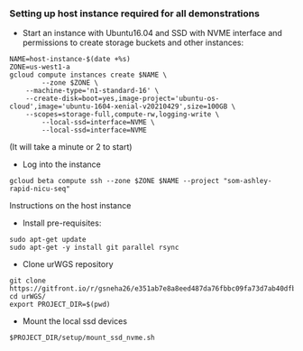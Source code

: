 ### Setting up host instance required for all demonstrations

* Start an instance with Ubuntu16.04 and SSD with NVME interface and permissions to create storage buckets and other instances:
```
NAME=host-instance-$(date +%s)
ZONE=us-west1-a
gcloud compute instances create $NAME \
        --zone $ZONE \
	--machine-type='n1-standard-16' \
	--create-disk=boot=yes,image-project='ubuntu-os-cloud',image='ubuntu-1604-xenial-v20210429',size=100GB \
	--scopes=storage-full,compute-rw,logging-write \
        --local-ssd=interface=NVME \
        --local-ssd=interface=NVME
```
(It will take a minute or 2 to start)

* Log into the instance
```
gcloud beta compute ssh --zone $ZONE $NAME --project "som-ashley-rapid-nicu-seq"
```
Instructions on the host instance

* Install pre-requisites:
```
sudo apt-get update
sudo apt-get -y install git parallel rsync
```
* Clone urWGS repository
```
git clone https://gitfront.io/r/gsneha26/e351ab7e8a8eed487da76fbbc09fa73d7ab40dfb/urWGS.git
cd urWGS/
export PROJECT_DIR=$(pwd)
```
* Mount the local ssd devices
```
$PROJECT_DIR/setup/mount_ssd_nvme.sh
```
